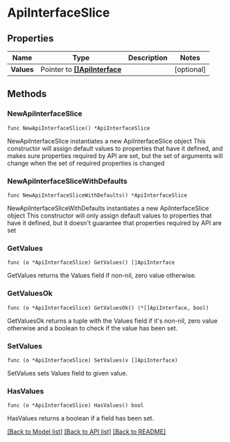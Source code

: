 # ApiInterfaceSlice

## Properties

Name | Type | Description | Notes
------------ | ------------- | ------------- | -------------
**Values** | Pointer to [**[]ApiInterface**](ApiInterface.md) |  | [optional] 

## Methods

### NewApiInterfaceSlice

`func NewApiInterfaceSlice() *ApiInterfaceSlice`

NewApiInterfaceSlice instantiates a new ApiInterfaceSlice object
This constructor will assign default values to properties that have it defined,
and makes sure properties required by API are set, but the set of arguments
will change when the set of required properties is changed

### NewApiInterfaceSliceWithDefaults

`func NewApiInterfaceSliceWithDefaults() *ApiInterfaceSlice`

NewApiInterfaceSliceWithDefaults instantiates a new ApiInterfaceSlice object
This constructor will only assign default values to properties that have it defined,
but it doesn't guarantee that properties required by API are set

### GetValues

`func (o *ApiInterfaceSlice) GetValues() []ApiInterface`

GetValues returns the Values field if non-nil, zero value otherwise.

### GetValuesOk

`func (o *ApiInterfaceSlice) GetValuesOk() (*[]ApiInterface, bool)`

GetValuesOk returns a tuple with the Values field if it's non-nil, zero value otherwise
and a boolean to check if the value has been set.

### SetValues

`func (o *ApiInterfaceSlice) SetValues(v []ApiInterface)`

SetValues sets Values field to given value.

### HasValues

`func (o *ApiInterfaceSlice) HasValues() bool`

HasValues returns a boolean if a field has been set.


[[Back to Model list]](../README.md#documentation-for-models) [[Back to API list]](../README.md#documentation-for-api-endpoints) [[Back to README]](../README.md)


